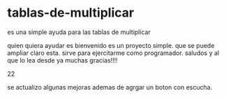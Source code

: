 # tablas-de-multiplicar
es una simple ayuda para las tablas de multiplicar


quien quiera ayudar es bienvenido es un proyecto simple.
que se puede ampliar claro esta. sirve para ejercitarme como programador.
saludos y al que lo lea desde ya muchas gracias!!!!

22 

se actualizo algunas mejoras ademas de agrgar un boton con escucha.
